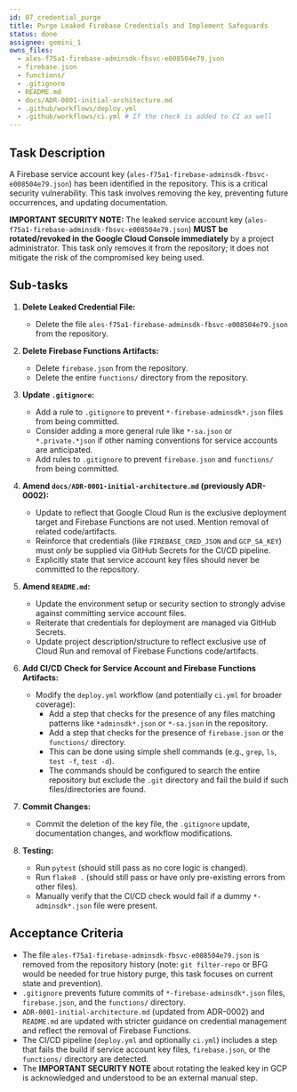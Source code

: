 ```yaml
---
id: 07_credential_purge
title: Purge Leaked Firebase Credentials and Implement Safeguards
status: done
assignee: gemini_1
owns_files:
  - ales-f75a1-firebase-adminsdk-fbsvc-e008504e79.json
  - firebase.json
  - functions/
  - .gitignore
  - README.md
  - docs/ADR-0001-initial-architecture.md
  - .github/workflows/deploy.yml
  - .github/workflows/ci.yml # If the check is added to CI as well
---
```


## Task Description

A Firebase service account key (`ales-f75a1-firebase-adminsdk-fbsvc-e008504e79.json`) has been identified in the repository. This is a critical security vulnerability. This task involves removing the key, preventing future occurrences, and updating documentation.

**IMPORTANT SECURITY NOTE:** The leaked service account key (`ales-f75a1-firebase-adminsdk-fbsvc-e008504e79.json`) **MUST be rotated/revoked in the Google Cloud Console immediately** by a project administrator. This task only removes it from the repository; it does not mitigate the risk of the compromised key being used.

## Sub-tasks

1.  **Delete Leaked Credential File:**
    *   Delete the file `ales-f75a1-firebase-adminsdk-fbsvc-e008504e79.json` from the repository.

2.  **Delete Firebase Functions Artifacts:**
    *   Delete `firebase.json` from the repository.
    *   Delete the entire `functions/` directory from the repository.

3.  **Update `.gitignore`:**
    *   Add a rule to `.gitignore` to prevent `*-firebase-adminsdk*.json` files from being committed.
    *   Consider adding a more general rule like `*-sa.json` or `*.private.*json` if other naming conventions for service accounts are anticipated.
    *   Add rules to `.gitignore` to prevent `firebase.json` and `functions/` from being committed.

4.  **Amend `docs/ADR-0001-initial-architecture.md` (previously ADR-0002):**
    *   Update to reflect that Google Cloud Run is the exclusive deployment target and Firebase Functions are not used. Mention removal of related code/artifacts.
    *   Reinforce that credentials (like `FIREBASE_CRED_JSON` and `GCP_SA_KEY`) must *only* be supplied via GitHub Secrets for the CI/CD pipeline.
    *   Explicitly state that service account key files should never be committed to the repository.

5.  **Amend `README.md`:**
    *   Update the environment setup or security section to strongly advise against committing service account files.
    *   Reiterate that credentials for deployment are managed via GitHub Secrets.
    *   Update project description/structure to reflect exclusive use of Cloud Run and removal of Firebase Functions code/artifacts.

6.  **Add CI/CD Check for Service Account and Firebase Functions Artifacts:**
    *   Modify the `deploy.yml` workflow (and potentially `ci.yml` for broader coverage):
        *   Add a step that checks for the presence of any files matching patterns like `*adminsdk*.json` or `*-sa.json` in the repository.
        *   Add a step that checks for the presence of `firebase.json` or the `functions/` directory.
        *   This can be done using simple shell commands (e.g., `grep`, `ls`, `test -f`, `test -d`).
        *   The commands should be configured to search the entire repository but exclude the `.git` directory and fail the build if such files/directories are found.

7.  **Commit Changes:**
    *   Commit the deletion of the key file, the `.gitignore` update, documentation changes, and workflow modifications.

8.  **Testing:**
    *   Run `pytest` (should still pass as no core logic is changed).
    *   Run `flake8 .` (should still pass or have only pre-existing errors from other files).
    *   Manually verify that the CI/CD check would fail if a dummy `*-adminsdk*.json` file were present.

## Acceptance Criteria

*   The file `ales-f75a1-firebase-adminsdk-fbsvc-e008504e79.json` is removed from the repository history (note: `git filter-repo` or BFG would be needed for true history purge, this task focuses on current state and prevention).
*   `.gitignore` prevents future commits of `*-firebase-adminsdk*.json` files, `firebase.json`, and the `functions/` directory.
*   `ADR-0001-initial-architecture.md` (updated from ADR-0002) and `README.md` are updated with stricter guidance on credential management and reflect the removal of Firebase Functions.
*   The CI/CD pipeline (`deploy.yml` and optionally `ci.yml`) includes a step that fails the build if service account key files, `firebase.json`, or the `functions/` directory are detected.
*   The **IMPORTANT SECURITY NOTE** about rotating the leaked key in GCP is acknowledged and understood to be an external manual step.